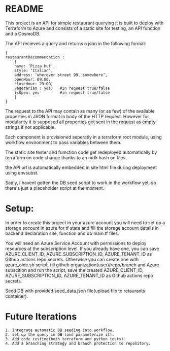# README
This project is an API for simple restaurant querying
it is built to deploy with Terraform to Azure and consists of a static site for testing, an API function and a CosmoDB.

The API recieves a query and returns a json in the following format:
```code
{
restaurantRecommendation :
    {
    name: ‘Pizza hut’,
    style: ‘Italian’,
    address: ‘wherever street 99, somewhere’,
    openHour: 09:00,
    closeHour: 23:00,
    vegetarian : yes,   #in request true/false
    isOpen: yes         #in request true/false
    }
}
```
The request to the API may contain as many (or as few) of the available properties in JSON format in body of the HTTP request. However for modularity it is supposed all properties get sent in the request as empty strings if not applicable.

Each component is provisioned seperatly in a terraform root module, using workflow environment to pass variables between them.


The static site tester and fumction code get redeployed automatically by terraform on code change thanks to an md5 hash on files.

the API url is automatically embedded in site html file during deployment using envsubst.



Sadly, I havent gotten the DB seed script to work in the workflow yet, so there's just a placeholder script at the moment.

# Setup:
In order to create this project in your azure account you will need to set up a storage account in azure for tf state
and fill the storage account details in backend declaration site, function and db main.tf files.

You will need an Azure Service Account with permissions to deploy resources at the subscription level.
If you already have one, you can save AZURE_CLIENT_ID, AZURE_SUBSCRIPTION_ID, AZURE_TENANT_ID as Github actions repo secrets.
Otherwise you can create one with azure_oidc.sh script, fill github organization(user)/repo/branch and Azure subscition and run the script, save the created AZURE_CLIENT_ID, AZURE_SUBSCRIPTION_ID, AZURE_TENANT_ID as Github actions repo secrets.

Seed DB with provided seed_data.json file(upload file to retaurants container).


# Future Iterations
    1. Integrate automatic DB seeding into workflow.
    2. set up the query in DB (and parameterize it).
    3. Add code testing(both terraform and python tests).
    4. Add a branching strategy and branch protection to repository.

